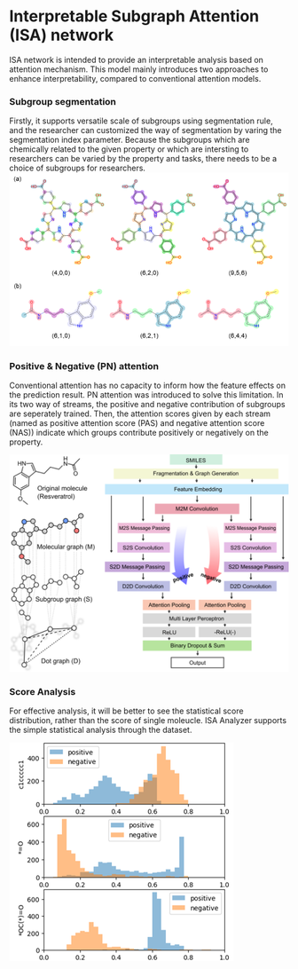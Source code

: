 # Interpretable Subgraph Attention (ISA) network 
ISA network is intended to provide an interpretable analysis based on attention mechanism. This model mainly introduces two approaches to enhance interpretability, compared to conventional attention models.   
### Subgroup segmentation
Firstly, it supports versatile scale of subgroups using segmentation rule, and the researcher can customized the way of segmentation by varing the segmentation index parameter. Because the subgroups which are chemically related to the given property or which are intersting to researchers can be varied by the property and tasks, there needs to be a choice of subgroups for researchers.
![Segmentation samples](assets/images/img1.png)

### Positive & Negative (PN) attention
Conventional attention has no capacity to inform how the feature effects on the prediction result. PN attention was introduced to solve this limitation. In its two way of streams, the positive and negative contribution of subgroups are seperately trained. Then, the attention scores given by each stream (named as positive attention score (PAS) and negative attention score (NAS)) indicate which groups contribute positively or negatively on the property.

![Architecture of ISA](assets/images/img2.png)

### Score Analysis
For effective analysis, it will be better to see the statistical score distribution, rather than the score of single moleucle. ISA Analyzer supports the simple statistical analysis through the dataset.

![Example of statistical analysis of ISA analyzer](assets/images/img3.png)
